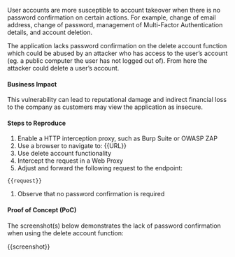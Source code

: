 User accounts are more susceptible to account takeover when there is no password confirmation on certain actions. For example, change of email address, change of password, management of Multi-Factor Authentication details, and account deletion.

The application lacks password confirmation on the delete account function which could be abused by an attacker who has access to the user’s account (eg. a public computer the user has not logged out of). From here the attacker could delete a user’s account.

#### Business Impact

This vulnerability can lead to reputational damage and indirect financial loss to the company as customers may view the application as insecure.

#### Steps to Reproduce

1. Enable a HTTP interception proxy, such as Burp Suite or OWASP ZAP
1. Use a browser to navigate to: {{URL}}
1. Use delete account functionality
1. Intercept the request in a Web Proxy
1. Adjust and forward the following request to the endpoint:

```HTTP
{{request}}
```

1. Observe that no password confirmation is required

#### Proof of Concept (PoC)

The screenshot(s) below demonstrates the lack of password confirmation when using the delete account function:

{{screenshot}}
